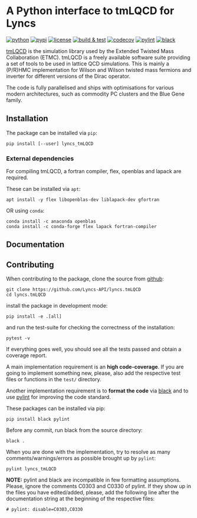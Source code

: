 # A Python interface to tmLQCD for Lyncs

[![python](https://img.shields.io/pypi/pyversions/lyncs_tmLQCD.svg?logo=python&logoColor=white)](https://pypi.org/project/lyncs_tmLQCD/)
[![pypi](https://img.shields.io/pypi/v/lyncs_tmLQCD.svg?logo=python&logoColor=white)](https://pypi.org/project/lyncs_tmLQCD/)
[![license](https://img.shields.io/github/license/Lyncs-API/lyncs.tmLQCD?logo=github&logoColor=white)](https://github.com/Lyncs-API/lyncs.tmLQCD/blob/master/LICENSE)
[![build & test](https://img.shields.io/github/workflow/status/Lyncs-API/lyncs.tmLQCD/build%20&%20test?logo=github&logoColor=white)](https://github.com/Lyncs-API/lyncs.tmLQCD/actions)
[![codecov](https://img.shields.io/codecov/c/github/Lyncs-API/lyncs.tmLQCD?logo=codecov&logoColor=white)](https://codecov.io/gh/Lyncs-API/lyncs.tmLQCD)
[![pylint](https://img.shields.io/badge/pylint%20score-3.9%2F10-red?logo=python&logoColor=white)](http://pylint.pycqa.org/)
[![black](https://img.shields.io/badge/code%20style-black-000000.svg?logo=codefactor&logoColor=white)](https://github.com/ambv/black)


[tmLQCD] is the simulation library used by the Extended Twisted Mass Collaboration (ETMC).
tmLQCD is a freely available software suite providing a set of tools to be used in lattice QCD
simulations. This is mainly a (P/R)HMC implementation for Wilson and Wilson twisted mass fermions
and inverter for different versions of the Dirac operator.

The code is fully parallelised and ships with optimisations for various modern architectures,
such as commodity PC clusters and the Blue Gene family.

[tmLQCD]: https://github.com/etmc/tmLQCD


## Installation

The package can be installed via `pip`:

```
pip install [--user] lyncs_tmLQCD
```

### External dependencies

For compiling tmLQCD, a fortran compiler, flex, openblas and lapack are required.

These can be installed via `apt`:

```
apt install -y flex libopenblas-dev liblapack-dev gfortran
```

OR using `conda`:

```
conda install -c anaconda openblas
conda install -c conda-forge flex lapack fortran-compiler
```

## Documentation

## Contributing

When contributing to the package, clone the source from [github](https://github.com/Lyncs-API/lyncs.tmLQCD):

```
git clone https://github.com/Lyncs-API/lyncs.tmLQCD
cd lyncs.tmLQCD
```

install the package in development mode:

```
pip install -e .[all]
```

and run the test-suite for checking the correctness of the installation:

```
pytest -v
```

If everything goes well, you should see all the tests passed and obtain a coverage report.

A main implementation requirement is an **high code-coverage**.
If you are going to implement something new, please, also add the respective
test files or functions in the `test/` directory.

Another implementation requirement is to **format the code** via [black](https://github.com/ambv/black)
and to use [pylint](https://github.com/PyCQA/pylint) for improving the code standard.

These packages can be installed via pip:

```
pip install black pylint
```

Before any commit, run black from the source directory:

```
black .
```

When you are done with the implementation, try to resolve as many comments/warnings/errors
as possible brought up by `pylint`:

```
pylint lyncs_tmLQCD
```

**NOTE:** pylint and black are incompatible in few formatting assumptions. Please, ignore
the comments C0303 and C0330 of pylint. If they show up in the files you have edited/added,
please, add the following line after the documentation string at the beginning of the respective files:

```
# pylint: disable=C0303,C0330
```

